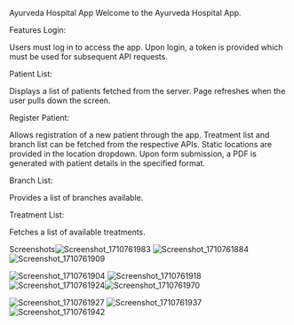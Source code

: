 
Ayurveda Hospital App
Welcome to the Ayurveda Hospital App.

Features
Login:

Users must log in to access the app.
Upon login, a token is provided which must be used for subsequent API requests.

Patient List:

Displays a list of patients fetched from the server.
Page refreshes when the user pulls down the screen.

Register Patient:

Allows registration of a new patient through the app.
Treatment list and branch list can be fetched from the respective APIs.
Static locations are provided in the location dropdown.
Upon form submission, a PDF is generated with patient details in the specified format.

Branch List:

Provides a list of branches available.

Treatment List:

Fetches a list of available treatments.

Screenshots![Screenshot_1710761983](https://github.com/Sajidpv/amruta-ayurveda/assets/125041012/f41896d7-5a51-4abb-bea8-dadaf780ce83)
![Screenshot_1710761884](https://github.com/Sajidpv/amruta-ayurveda/assets/125041012/c9e83881-9fb0-47c7-b377-eb2a01b7363c)![Screenshot_1710761909](https://github.com/Sajidpv/amruta-ayurveda/assets/125041012/764f8e4d-7da8-4860-8c9f-dcac45a9b135)

![Screenshot_1710761904](https://github.com/Sajidpv/amruta-ayurveda/assets/125041012/3da67e95-28e6-4da3-ba78-e08e0f80b579)
![Screenshot_1710761918](https://github.com/Sajidpv/amruta-ayurveda/assets/125041012/5b286783-f381-4c3d-9dca-22b2423d00c6)![Screenshot_1710761924](https://github.com/Sajidpv/amruta-ayurveda/assets/125041012/56c0467b-c6fa-4fd9-96fe-2adc45900788)![Screenshot_1710761970](https://github.com/Sajidpv/amruta-ayurveda/assets/125041012/e3d542e2-fa32-467d-a999-29c541bd8f82)


![Screenshot_1710761927](https://github.com/Sajidpv/amruta-ayurveda/assets/125041012/12d213ce-74f4-4945-a866-8302a334037e)
![Screenshot_1710761937](https://github.com/Sajidpv/amruta-ayurveda/assets/125041012/76fdbb74-df11-4f3e-8cfd-0fc7667cb5a2)![Screenshot_1710761942](https://github.com/Sajidpv/amruta-ayurveda/assets/125041012/b057f8d2-a142-4cfc-8f10-8726df62dcca)

